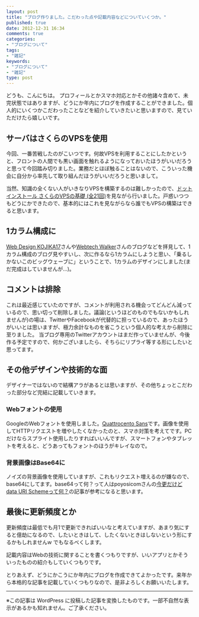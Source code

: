 ```yaml
---
layout: post
title: "ブログ作りました。こだわった点や記載内容などについていくつか。"
published: true
date: 2012-12-31 16:34
comments: true
categories:
- "ブログについて"
tags:
- "雑記"
keywords:
- "ブログについて"
- "雑記"
type: post
---
```

どうも、こんにちは。
プロフィールとかスマホ対応とかその他諸々含めて、未完状態ではありますが、どうにか年内にブログを作成することができました。個人的にいくつかこだわったことなどを紹介していきたいと思いますので、見ていただけたら嬉しいです。

## サーバはさくらのVPSを使用
今回、一番苦戦したのがこいつです。何故VPSを利用することにしたかというと、フロントの人間でも黒い画面を触れるようになっておいたほうがいいだろうと思って今回踏み切りました。業務だとほぼ触ることはないので、こういった機会に自分から率先して取り組んだほうがいいだろうと思いまして。

当然、知識の全くない人がいきなりVPSを構築するのは難しかったので、[ドットインストール さくらのVPSの基礎 (全21回)](http://dotinstall.com/lessons/basic_sakura_vps "ドットインストール さくらのVPSの基礎 (全21回)")を見ながら行いました。戸惑いつつもどうにかできたので、基本的にはこれを見ながらなら誰でもVPSの構築はできると思います。

## 1カラム構成に
[Web Design KOJIKA17](http://kojika17.com/ "Web Design KOJIKA17")さんや[Webtech Walker](http://webtech-walker.com/ "Webtech Walker")さんのブログなどを拝見して、1カラム構成のブログ見やすいし、次に作るなら1カラムにしようと思い、「乗るしかないこのビッグウェーブに」ということで、1カラムのデザインにしました(まだ完成はしていませんが…)。

## コメントは排除
これは最近感じていたのですが、コメントが利用される機会ってどんどん減っているので、思い切って削除しました。議論(というほどのものでもないかもしれませんが)の場は、TwitterやFacebookが代替的に担っているので、あったほうがいいとは思いますが、極力余計なものを省こうという個人的な考えから削除に至りました。
当ブログ専用のTwitterアカウントはまだ作っていませんが、今後作る予定ですので、何かございましたら、そちらにリプライ等する形にしたいと思ってます。

## その他デザインや技術的な面
デザイナーではないので結構アラがあるとは思いますが、その他ちょっとこだわった部分など完結に記載していきます。

### Webフォントの使用
GoogleのWebフォントを使用しました。[Quattrocento Sans](http://www.google.com/webfonts/specimen/Quattrocento%20Sans "Quattrocento Sans")です。画像を使用してHTTPリクエストを増やしたくなかったのと、スマホ対策を考えてです。PCだけならスプライト使用したりすればいいんですが、スマートフォンやタブレットを考えると、どうあってもフォントのほうがキレイなので。

### 背景画像はBase64に
ノイズの背景画像を使用していますが、これもリクエスト増えるのが嫌なので、base64にしてます。base64って何？って人はpoyosicomさんの[今更だけどdata URI Schemeって何？](http://poyosi.com/2012/04/data-uri/ "今更だけどdata URI Schemeって何？")の記事が参考になると思います。

## 最後に更新頻度とか
更新頻度は最低でも月1で更新できればいいなと考えていますが、あまり気にすると億劫になるので、したいときはして、したくないときはしないという形にするかもしれませんw でもなるべくします。

記載内容はWebの技術に関することを書くつもりですが、いいアプリとかそういったものの紹介もしていくつもりです。

とりあえず、どうにかこうにか年内にブログを作成できてよかったです。来年から本格的な記事を記載していくつもりなので、是非よろしくお願いいたします。


---
※この記事は WordPress に投稿した記事を変換したものです。一部不自然な表示があるかも知れません。ご了承ください。